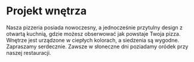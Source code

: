 # Projekt wnętrza

Nasza pizzeria posiada nowoczesny, a jednocześnie przytulny design z otwartą kuchnią, gdzie możesz obserwować jak powstaje Twoja pizza. Wnętrze jest urządzone w ciepłych kolorach, a siedzenia są wygodne. Zapraszamy serdecznie. Zawsze w słoneczne dni poziadamy oródek przy naszej restauracji.

